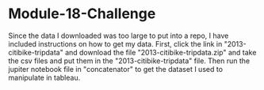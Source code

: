 # Module-18-Challenge
Since the data I downloaded was too large to put into a repo, I have included instructions on how to get my data. First, click the link in "2013-citibike-tripdata" and download the file "2013-citibike-tripdata.zip" and take the csv files and put them in the "2013-citibike-tripdata" file. Then run the jupiter notebook file in "concatenator" to get the dataset I used to manipulate in tableau.
